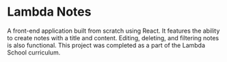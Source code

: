 # Lambda Notes
A front-end application built from scratch using React. It features the ability to create notes with a title and content. Editing, deleting, and filtering notes is also functional. This project was completed as a part of the Lambda School curriculum.